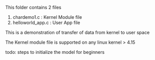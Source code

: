 
This folder contains 2 files

1. chardemo1.c : Kernel Module file 
2. helloworld_app.c : User App file

This is a demonstration of transfer of data from kernel to user space 


The Kernel module file is supported on any linux kernel > 4.15

todo: steps to initialize the model for beginners
